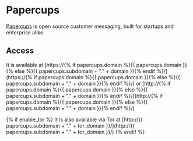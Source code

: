 # Papercups

[Papercups](https://papercups.io/) is open source customer messaging, built for startups and enterprise alike.

## Access

It is available at [https://{% if papercups.domain %}{{ papercups.domain }}{% else %}{{ papercups.subdomain + "." + domain }}{% endif %}/](https://{% if papercups.domain %}{{ papercups.domain }}{% else %}{{ papercups.subdomain + "." + domain }}{% endif %}/) or [http://{% if papercups.domain %}{{ papercups.domain }}{% else %}{{ papercups.subdomain + "." + domain }}{% endif %}/](http://{% if papercups.domain %}{{ papercups.domain }}{% else %}{{ papercups.subdomain + "." + domain }}{% endif %}/)

{% if enable_tor %}
It is also available via Tor at [http://{{ papercups.subdomain + "." + tor_domain }}/](http://{{ papercups.subdomain + "." + tor_domain }}/)
{% endif %}
